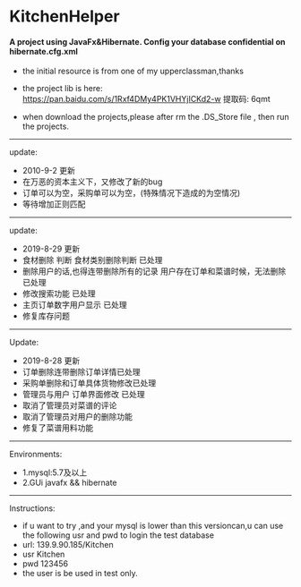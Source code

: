 # KitchenHelper
#### A project using JavaFx&Hibernate. Config your database confidential on hibernate.cfg.xml
- the initial resource is from one of my upperclassman,thanks
- the project lib is here: https://pan.baidu.com/s/1Rxf4DMy4PK1VHYjICKd2-w 提取码: 6qmt


- when download the projects,please after rm the .DS_Store file , then run the projects.
------------------
update:
- 2010-9-2 更新
- 在万恶的资本主义下，又修改了新的bug
- 订单可以为空，采购单可以为空，(特殊情况下造成的为空情况)
- 等待增加正则匹配

------------------
update:
- 2019-8-29 更新
- 食材删除 判断  食材类别删除判断   已处理
- 删除用户的话,也得连带删除所有的记录 用户存在订单和菜谱时候，无法删除 已处理
- 修改搜索功能 已处理
- 主页订单数字用户显示 已处理
- 修复库存问题
------------------
Update:
- 2019-8-28 更新
- 订单删除连带删除订单详情已处理
- 采购单删除和订单具体货物修改已处理
- 管理员与用户 订单界面修改 已处理
- 取消了管理员对菜谱的评论
- 取消了管理员对用户的删除功能
- 修复了菜谱用料功能



--------------------
Environments:
- 1.mysql:5.7及以上
- 2.GUi javafx && hibernate

------------------
Instructions:
- if u want to try ,and your mysql is lower than this versioncan,u can use the following usr and pwd to login the  test database
- url: 139.9.90.185/Kitchen
- usr Kitchen
- pwd 123456
- the user is be used in test only.
